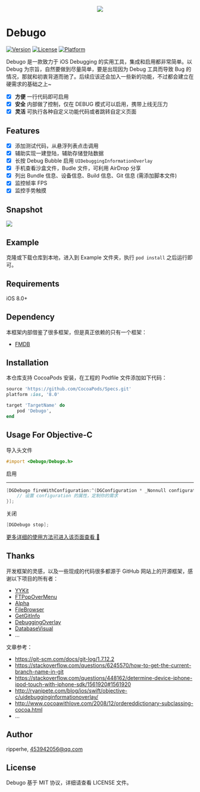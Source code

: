 
<p align="center">
  <img src="https://raw.githubusercontent.com/ripperhe/Debugo/master/docs/_media/debugo.png" />
</p>

# Debugo

[![Version](https://img.shields.io/cocoapods/v/Debugo.svg?style=flat)](https://cocoapods.org/pods/Debugo)
[![License](https://img.shields.io/cocoapods/l/Debugo.svg?style=flat)](https://cocoapods.org/pods/Debugo)
[![Platform](https://img.shields.io/cocoapods/p/Debugo.svg?style=flat)](https://cocoapods.org/pods/Debugo)

Debugo 是一款致力于 iOS Debugging 的实用工具，集成和启用都非常简单。以 Debug 为宗旨，自然要做到尽量简单，要是出现因为 Debug 工具而导致 Bug 的情况，那就和初衷背道而驰了。后续应该还会加入一些新的功能，不过都会建立在硬需求的基础之上~

- [x] **方便** 一行代码即可启用
- [x] **安全** 内部做了控制，仅在 DEBUG 模式可以启用，携带上线无压力
- [x] **灵活** 可执行各种自定义功能代码或者跳转自定义页面

## Features

- [x] 添加测试代码，从悬浮列表点击调用
- [x] 辅助实现一建登陆，辅助存储登陆数据
- [x] 长按 Debug Bubble 启用 `UIDebuggingInformationOverlay`
- [x] 手机查看沙盒文件，Budle 文件，可利用 AirDrop 分享
- [x] 列出 Bundle 信息、设备信息、Build 信息、Git 信息 (需添加脚本文件)
- [x] 监控帧率 FPS
- [x] 监控手势触摸

## Snapshot

![](https://raw.githubusercontent.com/ripperhe/Resource/master/20180930/Debugo.gif)

## Example

克隆或下载仓库到本地，进入到 Example 文件夹，执行 `pod install` 之后运行即可。

## Requirements

iOS 8.0+

## Dependency

本框架内部借鉴了很多框架，但是真正依赖的只有一个框架：

* [FMDB](https://github.com/ccgus/fmdb)

## Installation

本仓库支持 CocoaPods 安装，在工程的 Podfile 文件添加如下代码：

```ruby
source 'https://github.com/CocoaPods/Specs.git'
platform :ios, '8.0'

target 'TargetName' do
	pod 'Debugo',
end
```

## Usage For Objective-C

导入头文件

```objectivec
#import <Debugo/Debugo.h>
```

启用
****
```objectivec
[DGDebugo fireWithConfiguration:^(DGConfiguration * _Nonnull configuration) {
    // 设置 configuration 的属性，定制你的需求
}];
```

关闭

```objectivec
[DGDebugo stop];
```

[更多详细的使用方法可进入该页面查看 🚀](https://ripperhe.com/Debugo/#/Guide/quick-start)

## Thanks

开发框架的灵感，以及一些现成的代码很多都源于 GitHub 网站上的开源框架，感谢以下项目的所有者：

* [YYKit](https://github.com/ibireme/YYKit)
* [FTPopOverMenu](https://github.com/liufengting/FTPopOverMenu)
* [Alpha](https://github.com/Legoless/Alpha)
* [FileBrowser](https://github.com/marmelroy/FileBrowser)
* [GetGitInfo](https://github.com/y500/GetGitInfo)
* [DebuggingOverlay](https://gist.github.com/IMcD23/1fda47126429df43cc989d02c1c5e4a0)
* [DatabaseVisual](https://github.com/YanPengImp/DatabaseVisual)
* ...

文章参考：

* <https://git-scm.com/docs/git-log/1.7.12.2>
* <https://stackoverflow.com/questions/6245570/how-to-get-the-current-branch-name-in-git>
* <https://stackoverflow.com/questions/448162/determine-device-iphone-ipod-touch-with-iphone-sdk/1561920#1561920>
* <http://ryanipete.com/blog/ios/swift/objective-c/uidebugginginformationoverlay/>
* <http://www.cocoawithlove.com/2008/12/ordereddictionary-subclassing-cocoa.html>
* ...

## Author

ripperhe, 453942056@qq.com

## License

Debugo 基于 MIT 协议，详细请查看 LICENSE 文件。
